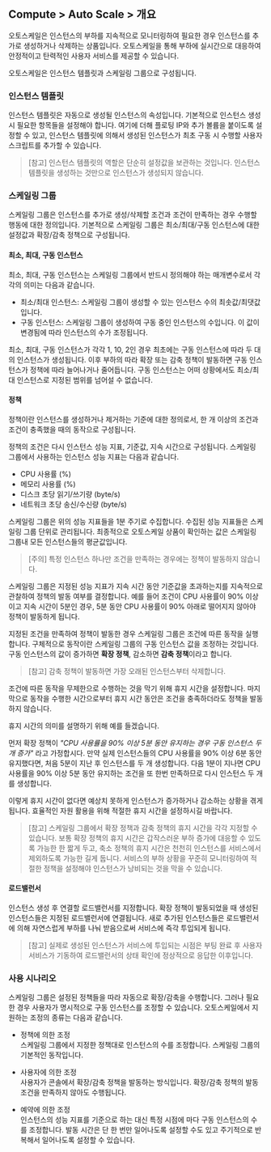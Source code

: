 ## Compute > Auto Scale > 개요

오토스케일은 인스턴스의 부하를 지속적으로 모니터링하여 필요한 경우 인스턴스를 추가로 생성하거나 삭제하는 상품입니다.
오토스케일을 통해 부하에 실시간으로 대응하여 안정적이고 탄력적인 사용자 서비스를 제공할 수 있습니다.

오토스케일은 인스턴스 템플릿과 스케일링 그룹으로 구성됩니다.

### 인스턴스 템플릿
인스턴스 템플릿은 자동으로 생성될 인스턴스의 속성입니다.
기본적으로 인스턴스 생성 시 필요한 항목들을 설정해야 합니다.
여기에 더해 플로팅 IP와 추가 볼륨을 붙이도록 설정할 수 있고, 인스턴스 템플릿에 의해서 생성된 인스턴스가 최초 구동 시 수행할 사용자 스크립트를 추가할 수 있습니다.

> [참고] 인스턴스 템플릿의 역할은 단순히 설정값을 보관하는 것입니다.
> 인스턴스 템플릿을 생성하는 것만으로 인스턴스가 생성되지 않습니다.

### 스케일링 그룹
스케일링 그룹은 인스턴스를 추가로 생성/삭제할 조건과 조건이 만족하는 경우 수행할 행동에 대한 정의입니다.
기본적으로 스케일링 그룹은 최소/최대/구동 인스턴스에 대한 설정값과 확장/감축 정책으로 구성됩니다.

#### 최소, 최대, 구동 인스턴스
최소, 최대, 구동 인스턴스는 스케일링 그룹에서 반드시 정의해야 하는 매개변수로서 각각의 의미는 다음과 같습니다.
* 최소/최대 인스턴스: 스케일링 그룹이 생성할 수 있는 인스턴스 수의 최솟값/최댓값입니다.
* 구동 인스턴스: 스케일링 그룹이 생성하여 구동 중인 인스턴스의 수입니다.
이 값이 변경됨에 따라 인스턴스의 수가 조정됩니다.

최소, 최대, 구동 인스턴스가 각각 1, 10, 2인 경우 최초에는 구동 인스턴스에 따라 두 대의 인스턴스가 생성됩니다.
이후 부하의 따라 확장 또는 감축 정책이 발동하면 구동 인스턴스가 정책에 따라 늘어나거나 줄어듭니다.
구동 인스턴스는 어떠 상황에서도 최소/최대 인스턴스로 지정된 범위를 넘어설 수 없습니다.

#### 정책
정책이란 인스턴스를 생성하거나 제거하는 기준에 대한 정의로서, 한 개 이상의 조건과 조건이 충족했을 때의 동작으로 구성됩니다.

정책의 조건은 다시 인스턴스 성능 지표, 기준값, 지속 시간으로 구성됩니다.
스케일링 그룹에서 사용하는 인스턴스 성능 지표는 다음과 같습니다.
  * CPU 사용률 (%)
  * 메모리 사용률 (%)
  * 디스크 초당 읽기/쓰기량 (byte/s)
  * 네트워크 초당 송신/수신량 (byte/s)

스케일링 그룹은 위의 성능 지표들을 1분 주기로 수집합니다.
수집된 성능 지표들은 스케일링 그룹 단위로 관리됩니다.
최종적으로 오토스케일 상품이 확인하는 값은 스케일링 그룹내 모든 인스턴스들의 평균값입니다.

> [주의] 특정 인스턴스 하나만 조건을 만족하는 경우에는 정책이 발동하지 않습니다.

스케일링 그룹은 지정된 성능 지표가 지속 시간 동안 기준값을 초과하는지를 지속적으로 관찰하여 정책의 발동 여부를 결정합니다.
예를 들어 조건이 CPU 사용률이 90% 이상이고 지속 시간이 5분인 경우, 5분 동안 CPU 사용률이 90% 아래로 떨어지지 않아야 정책이 발동하게 됩니다.

지정된 조건을 만족하여 정책이 발동한 경우 스케일링 그룹은 조건에 따른 동작을 실행합니다.
구체적으로 동작이란 스케일링 그룹의 구동 인스턴스 값을 조정하는 것입니다.
구동 인스턴스의 값이 증가하면 **확장 정책**, 감소하면 **감축 정책**이라고 합니다.

> [참고] 감축 정책이 발동하면 가장 오래된 인스턴스부터 삭제합니다.

조건에 따른 동작을 무제한으로 수행하는 것을 막기 위해 휴지 시간을 설정합니다.
마지막으로 동작을 수행한 시간으로부터 휴지 시간 동안은 조건을 충족하더라도 정책을 발동하지 않습니다.

휴지 시간의 의미를 설명하기 위해 예를 들겠습니다.

먼저 확장 정책이 _"CPU 사용률을 90% 이상 5분 동안 유지하는 경우 구동 인스턴스 두 개 증가"_ 라고 가정합시다.
만약 실제 인스턴스들의 CPU 사용률을 90% 이상 6분 동안 유지했다면, 처음 5분이 지난 후 인스턴스를 두 개 생성합니다.
다음 1분이 지나면 CPU 사용률을 90% 이상 5분 동안 유지하는 조건을 또 한번 만족하므로 다시 인스턴스 두 개를 생성합니다.

이렇게 휴지 시간이 없다면 예상치 못하게 인스턴스가 증가하거나 감소하는 상황을 겪게 됩니다.
효율적인 자원 활용을 위해 적절한 휴지 시간을 설정하시길 바랍니다.

> [참고] 스케일링 그룹에서 확장 정책과 감축 정책의 휴지 시간을 각각 지정할 수 있습니다.
> 보통 확장 정책의 휴지 시간은 갑작스러운 부하 증가에 대응할 수 있도록 가능한 한 짧게 두고, 축소 정책의 휴지 시간은 천천히 인스턴스를 서비스에서 제외하도록 가능한 길게 둡니다.
> 서비스의 부하 상황을 꾸준히 모니터링하여 적절한 정책을 설정해야 인스턴스가 낭비되는 것을 막을 수 있습니다.

#### 로드밸런서
인스턴스 생성 후 연결할 로드밸런서를 지정합니다.
확장 정책이 발동되었을 때 생성된 인스턴스들은 지정된 로드밸런서에 연결됩니다.
새로 추가된 인스턴스들은 로드밸런서에 의해 자연스럽게 부하를 나눠 받음으로써 서비스에 즉각 투입되게 됩니다.

> [참고] 실제로 생성된 인스턴스가 서비스에 투입되는 시점은 부팅 완료 후 사용자 서비스가 기동하여 로드밸런서의 상태 확인에 정상적으로 응답한 이후입니다.

### 사용 시나리오
스케일링 그룹은 설정된 정책들을 따라 자동으로 확장/감축을 수행합니다.
그러나 필요한 경우 사용자가 명시적으로 구동 인스턴스를 조정할 수 있습니다.
오토스케일에서 지원하는 조정의 종류는 다음과 같습니다.

* 정책에 의한 조정<br>
  스케일링 그룹에서 지정한 정책대로 인스턴스의 수를 조정합니다.
  스케일링 그룹의 기본적인 동작입니다.

* 사용자에 의한 조정<br>
  사용자가 콘솔에서 확장/감축 정책을 발동하는 방식입니다.
  확장/감축 정책의 발동 조건을 만족하지 않아도 수행됩니다.

* 예약에 의한 조정<br>
  인스턴스의 성능 지표를 기준으로 하는 대신 특정 시점에 마다 구동 인스턴스의 수를 조정합니다.
  발동 시간은 단 한 번만 일어나도록 설정할 수도 있고 주기적으로 반복해서 일어나도록 설정할 수 있습니다.
